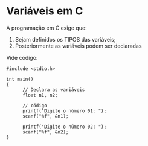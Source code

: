 # Variáveis em C

A programação em C exige que:
1. Sejam definidos os TIPOS das variáveis;
2. Posteriormente as variáveis podem ser declaradas

Vide código:

```
#include <stdio.h>

int main()
{
      // Declara as variáveis
      float n1, n2;
      
      // código
      printf("Digite o número 01: ");
      scanf("%f", &n1);
      
      printf("Digite o número 02: ");
      scanf("%f", &n2);      
}
```

